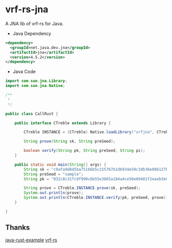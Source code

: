 # vrf-rs-jna

A JNA lib of vrf-rs for Java.

* Java Dependency

```xml
<dependency>
  <groupId>net.java.dev.jna</groupId>
  <artifactId>jna</artifactId>
  <version>4.5.2</version>
</dependency>
```

* Java Code

```Java
import com.sun.jna.Library;
import com.sun.jna.Native;

/**
 *
 */

public class CallRust {

    public interface CTreble extends Library {

        CTreble INSTANCE = (CTreble) Native.loadLibrary("vrfjna", CTreble.class);

        String prove(String sk, String preSeed);

        boolean verify(String pk, String preSeed, String pi);
    }

    public static void main(String[] args) {
        String sk = "c9afa9d845ba75166b5c215767b1d6934e50c3db36e89b127b8a622b120f6721";
        String preSeed = "sample";
        String pk = "032c8c31fc9f990c6b55e3865a184a4ce50e09481f2eaeb3e60ec1cea13a6ae645";

        String prove = CTreble.INSTANCE.prove(sk, preSeed);
        System.out.println(prove);
        System.out.println(CTreble.INSTANCE.verify(pk, preSeed, prove));
    }

}
```

## Thanks

[java-rust-example](https://github.com/drrb/java-rust-example)
[vrf-rs](https://github.com/witnet/vrf-rs)
